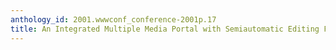 ```yaml
---
anthology_id: 2001.wwwconf_conference-2001p.17
title: An Integrated Multiple Media Portal with Semiautomatic Editing Features
---
```

